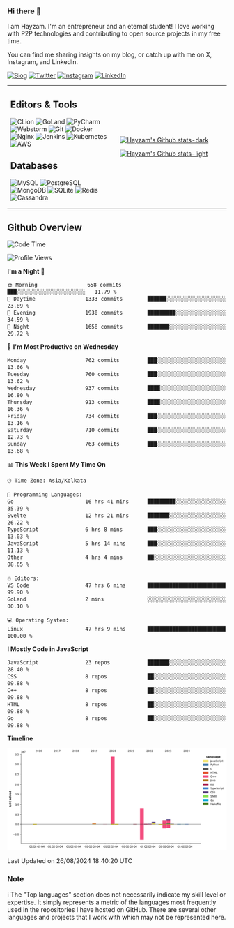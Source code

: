 ### Hi there 👋

I am Hayzam. I'm an entrepreneur and an eternal student! I love working with P2P technologies and contributing to open source projects in my free time.

You can find me sharing insights on my blog, or catch up with me on X, Instagram, and LinkedIn.

[![Blog](https://img.shields.io/badge/Blog-%2312100E.svg?&style=for-the-badge&logo=medium&logoColor=white)](https://hayzam.com)
[![Twitter](https://img.shields.io/badge/Twitter-%231DA1F2.svg?&style=for-the-badge&logo=X&logoColor=white)](https://twitter.com/hayzam_js)
[![Instagram](https://img.shields.io/badge/Instagram-%23E4405F.svg?&style=for-the-badge&logo=instagram&logoColor=white)](https://instagram.com/hayzam.ts)
[![LinkedIn](https://img.shields.io/badge/LinkedIn-%230077B5.svg?&style=for-the-badge&logo=linkedin&logoColor=white)](https://www.linkedin.com/in/hayzam-s-2b9b95139/)

<table width="100%">
<tr>
<td width="50%">

## Editors & Tools

![CLion](https://img.shields.io/badge/-CLion-000000?style=flat&logo=CLion)
![GoLand](https://img.shields.io/badge/-GoLand-000000?style=flat&logo=Goland)
![PyCharm](https://img.shields.io/badge/-PyCharm-000000?style=flat&logo=PyCharm)
![Webstorm](https://img.shields.io/badge/-WebStorm-000000?style=flat&logo=WebStorm)
![Git](https://img.shields.io/badge/-Git-000000?style=flat&logo=git)
![Docker](https://img.shields.io/badge/-Docker-000000?style=flat&logo=docker)
![Nginx](https://img.shields.io/badge/-Nginx-000000?style=flat&logo=nginx)
![Jenkins](https://img.shields.io/badge/-Jenkins-000000?style=flat&logo=jenkins)
![Kubernetes](https://img.shields.io/badge/-Kubernetes-000000?style=flat&logo=kubernetes)
![AWS](https://img.shields.io/badge/-AWS-000000?style=flat&logo=amazon-aws)

## Databases

![MySQL](https://img.shields.io/badge/-MySQL-000000?style=flat&logo=mysql)
![PostgreSQL](https://img.shields.io/badge/-PostgreSQL-000000?style=flat&logo=postgresql)
![MongoDB](https://img.shields.io/badge/-MongoDB-000000?style=flat&logo=mongodb)
![SQLite](https://img.shields.io/badge/-SQLite-000000?style=flat&logo=sqlite)
![Redis](https://img.shields.io/badge/-Redis-000000?style=flat&logo=redis)
![Cassandra](https://img.shields.io/badge/-Cassandra-000000?style=flat&logo=apache-cassandra)
</div>

<td width="50%">
 
[![Hayzam's Github stats-dark](https://github-readme-stats.vercel.app/api?username=hayzamjs&show_icons=true&theme=dark#gh-dark-mode-only)](https://github.com/anuraghazra/github-readme-stats#gh-dark-mode-only)
 
[![Hayzam's Github stats-light](https://github-readme-stats.vercel.app/api?username=hayzamjs&show_icons=true&theme=default#gh-light-mode-only)](https://github.com/anuraghazra/github-readme-stats#gh-light-mode-only)

</td>
</tr>
</table>
 
## Github Overview


<!--START_SECTION:waka-->
![Code Time](http://img.shields.io/badge/Code%20Time-1%2C005%20hrs-blue)

![Profile Views](http://img.shields.io/badge/Profile%20Views-0-blue)

**I'm a Night 🦉** 

```text
🌞 Morning                658 commits         ███░░░░░░░░░░░░░░░░░░░░░░   11.79 % 
🌆 Daytime                1333 commits        ██████░░░░░░░░░░░░░░░░░░░   23.89 % 
🌃 Evening                1930 commits        █████████░░░░░░░░░░░░░░░░   34.59 % 
🌙 Night                  1658 commits        ███████░░░░░░░░░░░░░░░░░░   29.72 % 
```
📅 **I'm Most Productive on Wednesday** 

```text
Monday                   762 commits         ███░░░░░░░░░░░░░░░░░░░░░░   13.66 % 
Tuesday                  760 commits         ███░░░░░░░░░░░░░░░░░░░░░░   13.62 % 
Wednesday                937 commits         ████░░░░░░░░░░░░░░░░░░░░░   16.80 % 
Thursday                 913 commits         ████░░░░░░░░░░░░░░░░░░░░░   16.36 % 
Friday                   734 commits         ███░░░░░░░░░░░░░░░░░░░░░░   13.16 % 
Saturday                 710 commits         ███░░░░░░░░░░░░░░░░░░░░░░   12.73 % 
Sunday                   763 commits         ███░░░░░░░░░░░░░░░░░░░░░░   13.68 % 
```


📊 **This Week I Spent My Time On** 

```text
🕑︎ Time Zone: Asia/Kolkata

💬 Programming Languages: 
Go                       16 hrs 41 mins      █████████░░░░░░░░░░░░░░░░   35.39 % 
Svelte                   12 hrs 21 mins      ███████░░░░░░░░░░░░░░░░░░   26.22 % 
TypeScript               6 hrs 8 mins        ███░░░░░░░░░░░░░░░░░░░░░░   13.03 % 
JavaScript               5 hrs 14 mins       ███░░░░░░░░░░░░░░░░░░░░░░   11.13 % 
Other                    4 hrs 4 mins        ██░░░░░░░░░░░░░░░░░░░░░░░   08.65 % 

🔥 Editors: 
VS Code                  47 hrs 6 mins       █████████████████████████   99.90 % 
GoLand                   2 mins              ░░░░░░░░░░░░░░░░░░░░░░░░░   00.10 % 

💻 Operating System: 
Linux                    47 hrs 9 mins       █████████████████████████   100.00 % 
```

**I Mostly Code in JavaScript** 

```text
JavaScript               23 repos            ███████░░░░░░░░░░░░░░░░░░   28.40 % 
CSS                      8 repos             ██░░░░░░░░░░░░░░░░░░░░░░░   09.88 % 
C++                      8 repos             ██░░░░░░░░░░░░░░░░░░░░░░░   09.88 % 
HTML                     8 repos             ██░░░░░░░░░░░░░░░░░░░░░░░   09.88 % 
Go                       8 repos             ██░░░░░░░░░░░░░░░░░░░░░░░   09.88 % 
```



**Timeline**

![Lines of Code chart](https://raw.githubusercontent.com/hayzamjs/hayzamjs/main/assets/bar_graph.png)


 Last Updated on 26/08/2024 18:40:20 UTC
<!--END_SECTION:waka-->


### Note 

:information_source: The "Top languages" section does not necessarily indicate my skill level or expertise. It simply represents a metric of the languages most frequently used in the repositories I have hosted on GitHub. There are several other languages and projects that I work with which may not be represented here. 

